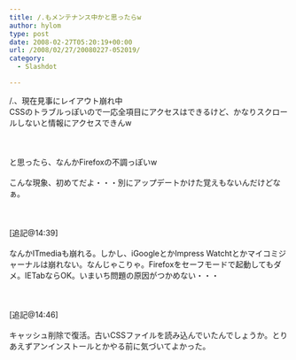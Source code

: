 ```yaml
---
title: /.もメンテナンス中かと思ったらw
author: hylom
type: post
date: 2008-02-27T05:20:19+00:00
url: /2008/02/27/20080227-052019/
category:
  - Slashdot

---
```

/.、現在見事にレイアウト崩れ中   
CSSのトラブルっぽいので一応全項目にアクセスはできるけど、かなりスクロールしないと情報にアクセスできんw</br>  
</br>   
と思ったら、なんかFirefoxの不調っぽいw</br>   
こんな現象、初めてだよ・・・別にアップデートかけた覚えもないんだけどなぁ。</br>  
</br>   
[追記@14:39]</br>   
なんかITmediaも崩れる。しかし、iGoogleとかImpress Watchtとかマイコミジャーナルは崩れない。なんじゃこりゃ。Firefoxをセーフモードで起動してもダメ。IETabならOK。いまいち問題の原因がつかめない・・・</br>  
</br>   
[追記@14:46]</br>   
キャッシュ削除で復活。古いCSSファイルを読み込んでいたんでしょうか。とりあえずアンインストールとかやる前に気づいてよかった。</br>
